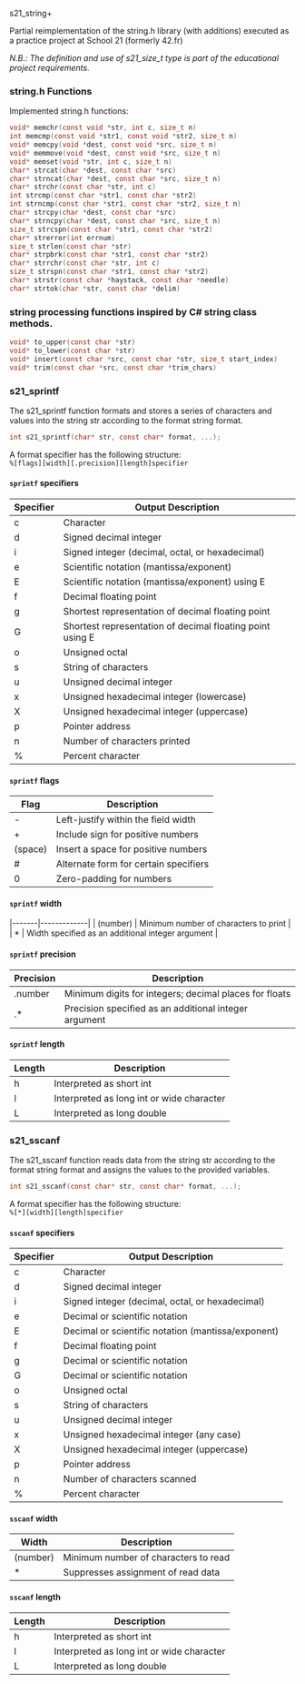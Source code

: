  s21_string+

Partial reimplementation of the string.h library (with additions) executed as a practice project at School 21 (formerly 42.fr)

*N.B.: The definition and use of s21_size_t type is part of the educational project requirements.*

### string.h Functions

Implemented string.h functions:
```c
void* memchr(const void *str, int c, size_t n)
int memcmp(const void *str1, const void *str2, size_t n)
void* memcpy(void *dest, const void *src, size_t n)
void* memmove(void *dest, const void *src, size_t n)
void* memset(void *str, int c, size_t n)
char* strcat(char *dest, const char *src)
char* strncat(char *dest, const char *src, size_t n)
char* strchr(const char *str, int c)
int strcmp(const char *str1, const char *str2)
int strncmp(const char *str1, const char *str2, size_t n)
char* strcpy(char *dest, const char *src)
char* strncpy(char *dest, const char *src, size_t n)
size_t strcspn(const char *str1, const char *str2)
char* strerror(int errnum)
size_t strlen(const char *str)
char* strpbrk(const char *str1, const char *str2)
char* strrchr(const char *str, int c)
size_t strspn(const char *str1, const char *str2)
char* strstr(const char *haystack, const char *needle)
char* strtok(char *str, const char *delim)
```

### string processing functions inspired by C# string class methods.
```c
void* to_upper(const char *str)
void* to_lower(const char *str)
void* insert(const char *src, const char *str, size_t start_index) 
void* trim(const char *src, const char *trim_chars)
```

### s21_sprintf
The s21_sprintf function formats and stores a series of characters and values into the string str according to the format string format.
```c
int s21_sprintf(char* str, const char* format, ...);
```
A format specifier has the following structure:  
`%[flags][width][.precision][length]specifier`

#### `sprintf` specifiers

| Specifier | Output Description |
|-----------|--------------------|
| c         | Character          |
| d         | Signed decimal integer |
| i         | Signed integer (decimal, octal, or hexadecimal) |
| e         | Scientific notation (mantissa/exponent) |
| E         | Scientific notation (mantissa/exponent) using E |
| f         | Decimal floating point |
| g         | Shortest representation of decimal floating point |
| G         | Shortest representation of decimal floating point using E |
| o         | Unsigned octal     |
| s         | String of characters |
| u         | Unsigned decimal integer |
| x         | Unsigned hexadecimal integer (lowercase) |
| X         | Unsigned hexadecimal integer (uppercase) |
| p         | Pointer address    |
| n         | Number of characters printed |
| %         | Percent character   |

#### `sprintf` flags

| Flag | Description |
|------|-------------|
| -    | Left-justify within the field width |
| +    | Include sign for positive numbers |
| (space) | Insert a space for positive numbers |
| #    | Alternate form for certain specifiers |
| 0    | Zero-padding for numbers |

#### `sprintf` width

|-------|-------------|
| (number) | Minimum number of characters to print |
| *     | Width specified as an additional integer argument |

#### `sprintf` precision
| Precision | Description |
|-----------|-------------|
| .number  | Minimum digits for integers; decimal places for floats |
| .*       | Precision specified as an additional integer argument |

#### `sprintf` length
| Length | Description |
|--------|-------------|
| h      | Interpreted as short int |
| l      | Interpreted as long int or wide character |
| L      | Interpreted as long double |

### s21_sscanf
The s21_sscanf function reads data from the string str according to the format string format and assigns the values to the provided variables.
```c
int s21_sscanf(const char* str, const char* format, ...);
```
A format specifier has the following structure:  
`%[*][width][length]specifier`

#### `sscanf` specifiers

| Specifier | Output Description |
|-----------|--------------------|
| c         | Character          |
| d         | Signed decimal integer |
| i         | Signed integer (decimal, octal, or hexadecimal) |
| e         | Decimal or scientific notation |
| E         | Decimal or scientific notation (mantissa/exponent) |
| f         | Decimal floating point |
| g         | Decimal or scientific notation |
| G         | Decimal or scientific notation |
| o         | Unsigned octal     |
| s         | String of characters |
| u         | Unsigned decimal integer |
| x         | Unsigned hexadecimal integer (any case) |
| X         | Unsigned hexadecimal integer (uppercase) |
| p         | Pointer address    |
| n         | Number of characters scanned |
| %         | Percent character   |

#### `sscanf` width
| Width | Description |
|-------|-------------|
| (number) | Minimum number of characters to read |
| *     | Suppresses assignment of read data |


#### `sscanf` length
| Length | Description |
|--------|-------------|
| h      | Interpreted as short int |
| l      | Interpreted as long int or wide character |
| L      | Interpreted as long double |